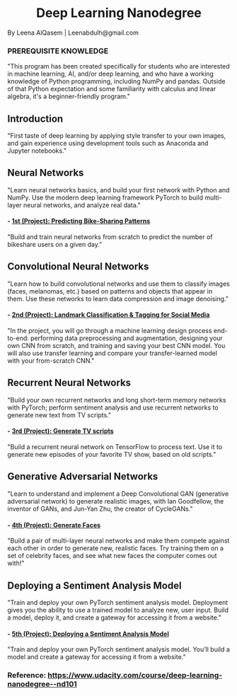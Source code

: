 <h1 align="center">Deep Learning Nanodegree</h1>
By Leena AlQasem | Leenabdulh@gmail.com 


### PREREQUISITE KNOWLEDGE
"This program has been created specifically for students who are interested in machine learning, AI, and/or deep learning, and who have a working knowledge of Python programming, including NumPy and pandas. Outside of that Python expectation and some familiarity with calculus and linear algebra, it's a beginner-friendly program."

## Introduction
"First taste of deep learning by applying style transfer to your own images, and gain experience using development tools such as Anaconda and Jupyter notebooks."

## Neural Networks
"Learn neural networks basics, and build your first network with Python and NumPy. Use the modern deep learning framework PyTorch to build multi-layer neural networks, and analyze real data."

#### - [1st (Project): Predicting Bike-Sharing Patterns](https://github.com/Leena20/Deep-Learning-Nanodegree-Program/tree/main/project-bikesharing-patterns) 
"Build and train neural networks from scratch to predict the number of bikeshare users on a given day."

## Convolutional Neural Networks
"Learn how to build convolutional networks and use them to classify images (faces, melanomas, etc.) based on patterns and objects that appear in them. Use these networks to learn data compression and image denoising."

#### - [2nd (Project): Landmark Classification & Tagging for Social Media](https://github.com/LeenaAAlQasem/Deep-Learning-Nanodegree-Program/tree/main/Landmark%20Classification%20%26%20Tagging%20for%20Social%20Media)
"In the project, you will go through a machine learning design process end-to-end: performing data preprocessing and augmentation, designing your own CNN from scratch, and training and saving your best CNN model. You will also use transfer learning and compare your transfer-learned model with your from-scratch CNN."

## Recurrent Neural Networks
"Build your own recurrent networks and long short-term memory networks with PyTorch; perform sentiment analysis and use recurrent networks to generate new text from TV scripts."

#### - [3rd (Project): Generate TV scripts](https://github.com/LeenaAAlQasem/Deep-Learning-Nanodegree-Program/tree/main/dlnd_tv_script_generation)
"Build a recurrent neural network on TensorFlow to process text. Use it to generate new episodes of your favorite TV show, based on old scripts."

## Generative Adversarial Networks
"Learn to understand and implement a Deep Convolutional GAN (generative adversarial network) to generate realistic images, with Ian Goodfellow, the inventor of GANs, and Jun-Yan Zhu, the creator of CycleGANs."

#### - [4th (Project): Generate Faces](https://github.com/LeenaAAlQasem/Deep-Learning-Nanodegree-Program/tree/main/Generate%20Faces)
"Build a pair of multi-layer neural networks and make them compete against each other in order to generate new, realistic faces. Try training them on a set of celebrity faces, and see what new faces the computer comes out with!"

## Deploying a Sentiment Analysis Model
"Train and deploy your own PyTorch sentiment analysis model. Deployment gives you the ability to use a trained model to analyze new, user input. Build a model, deploy it, and create a gateway for accessing it from a website." 

#### - [5th (Project): Deploying a Sentiment Analysis Model](https://github.com/LeenaAAlQasem/Deep-Learning-Nanodegree-Program/tree/main/Deploying%20a%20sentiment%20analysis)
"Train and deploy your own PyTorch sentiment analysis model. You’ll build a model and create a gateway for accessing it from a website."

### Reference: https://www.udacity.com/course/deep-learning-nanodegree--nd101
